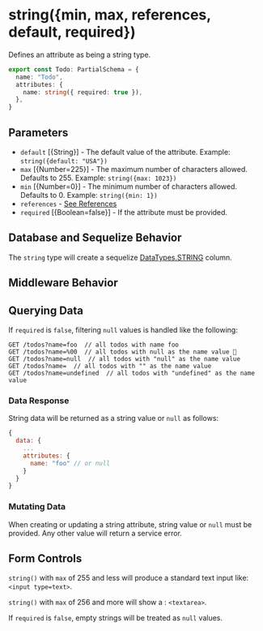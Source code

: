 # string({min, max, references, default, required})

Defines an attribute as being a string type.

```ts
export const Todo: PartialSchema = {
  name: "Todo",
  attributes: {
    name: string({ required: true }),
  },
}
```

## Parameters

- `default` [{String}] - The default value of the attribute. Example: `string({default: "USA"})`
- `max` [{Number=225}] - The maximum number of characters allowed. Defaults to 255. Example: `string({max: 1023})`
- `min` [{Number=0}] - The minimum number of characters allowed. Defaults to 0. Example: `string({min: 1})`
- `references` - [See References]()
- `required` [{Boolean=false}] - If the attribute must be provided.

## Database and Sequelize Behavior

The `string` type will create a sequelize [DataTypes.STRING](https://sequelize.org/docs/v6/core-concepts/model-basics/#strings) column.

## Middleware Behavior

## Querying Data

If `required` is `false`, filtering `null` values is handled like the following:

```
GET /todos?name=foo  // all todos with name foo
GET /todos?name=%00  // all todos with null as the name value 🛑
GET /todos?name=null  // all todos with "null" as the name value
GET /todos?name=  // all todos with "" as the name value
GET /todos?name=undefined  // all todos with "undefined" as the name value
```

### Data Response

String data will be returned as a string value or `null` as follows:

```js
{
  data: {
    ...
    attributes: {
      name: "foo" // or null
    }
  }
}
```

### Mutating Data

When creating or updating a string attribute, string value or `null` must be provided. Any other value will return a service error.

## Form Controls

`string()` with `max` of 255 and less will produce a standard text input like: `<input type=text>`.

`string()` with `max` of 256 and more will show a : `<textarea>`.

If `required` is `false`, empty strings will be treated as `null` values.
